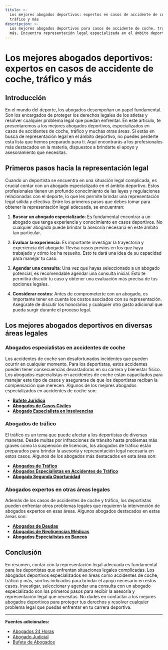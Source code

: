 ```yaml
---
titulo: >-
  Los mejores abogados deportivos: expertos en casos de accidente de coche,
  tráfico y más
descripcion: >-
  Los mejores abogados deportivos para casos de accidente de coche, tráfico y
  más. Encuentra representación legal especializada en el ámbito deportivo.
---
```


# Los mejores abogados deportivos: expertos en casos de accidente de coche, tráfico y más

## **Introducción**

En el mundo del deporte, los abogados desempeñan un papel fundamental. Son los encargados de proteger los derechos legales de los atletas y resolver cualquier problema legal que puedan enfrentar. En este artículo, te presentaremos a los mejores abogados deportivos, especializados en casos de accidentes de coche, tráfico y muchas otras áreas. Si estás en busca de representación legal en el ámbito deportivo, no puedes perderte esta lista que hemos preparado para ti. Aquí encontrarás a los profesionales más destacados en la materia, dispuestos a brindarte el apoyo y asesoramiento que necesitas.

## **Primeros pasos hacia la representación legal**

Cuando un deportista se encuentra en una situación legal complicada, es crucial contar con un abogado especializado en el ámbito deportivo. Estos profesionales tienen un profundo conocimiento de las leyes y regulaciones relacionadas con el deporte, lo que les permite brindar una representación legal sólida y efectiva. Entre los primeros pasos que debes tomar para obtener la representación legal adecuada, se encuentran:

1. **Buscar un abogado especializado**: Es fundamental encontrar a un abogado que tenga experiencia y conocimiento en casos deportivos. No cualquier abogado puede brindar la asesoría necesaria en este ámbito tan particular.

2. **Evaluar la experiencia**: Es importante investigar la trayectoria y experiencia del abogado. Revisa casos previos en los que haya trabajado y cómo los ha resuelto. Esto te dará una idea de su capacidad para manejar tu caso.

3. **Agendar una consulta**: Una vez que hayas seleccionado a un abogado potencial, es recomendable agendar una consulta inicial. Esto te permitirá discutir tu caso y obtener una evaluación más precisa de tus opciones legales.

4. **Considerar costos**: Antes de comprometerte con un abogado, es importante tener en cuenta los costos asociados con su representación. Asegúrate de discutir los honorarios y cualquier otro gasto adicional que pueda surgir durante el proceso legal.

## **Los mejores abogados deportivos en diversas áreas legales**

### **Abogados especialistas en accidentes de coche**

Los accidentes de coche son desafortunados incidentes que pueden ocurrir en cualquier momento. Para los deportistas, estos accidentes pueden tener consecuencias devastadoras en su carrera y bienestar físico. Los abogados especialistas en accidentes de coche están capacitados para manejar este tipo de casos y asegurarse de que los deportistas reciban la compensación que merecen. Algunos de los mejores abogados especializados en accidentes de coche son:

- [**Bufete Jurídico**](bufete-juridico)
- [**Abogados de Casos Civiles**](abogados-de-casos-civiles)
- [**Abogado Especialista en Insolvencias**](abogado-especialista-en-insolvencias)

### **Abogados de tráfico**

El tráfico es un tema que puede afectar a los deportistas de diversas maneras. Desde multas por infracciones de tránsito hasta problemas más graves como la suspensión de licencias, los abogados de tráfico están preparados para brindar la asesoría y representación legal necesaria en estos casos. Algunos de los abogados más destacados en esta área son:

- [**Abogados de Tráfico**](abogados-de-trafico)
- [**Abogados Especialistas en Accidentes de Tráfico**](abogados-especialistas-en-accidentes-de-trafico)
- [**Abogado Segunda Oportunidad**](abogado-segunda-oportunidad)

### **Abogados expertos en otras áreas legales**

Además de los casos de accidentes de coche y tráfico, los deportistas pueden enfrentar otros problemas legales que requieren la intervención de abogados expertos en esas áreas. Algunos abogados destacados en estas áreas son:

- [**Abogados de Deudas**](abogados-deudas)
- [**Abogados de Negligencias Médicas**](abogados-negligencias-medicas)
- [**Abogados Especialistas en Bancos**](abogados-especialistas-en-bancos)

## **Conclusión**

En resumen, contar con la representación legal adecuada es fundamental para los deportistas que enfrentan situaciones legales complicadas. Los abogados deportivos especializados en áreas como accidentes de coche, tráfico y más, son los indicados para brindar el apoyo necesario en estos casos. Investigar, seleccionar y agendar una consulta con un abogado especializado son los primeros pasos para recibir la asesoría y representación legal que necesitas. No dudes en contactar a los mejores abogados deportivos para proteger tus derechos y resolver cualquier problema legal que puedas enfrentar en tu carrera deportiva.

---

**Fuentes adicionales:**

- [Abogados 24 Horas](abogados-24-horas)
- [Abogado Judicial](abogado-judicial)
- [Bufete de Abogados](bufete-de-abogados)
